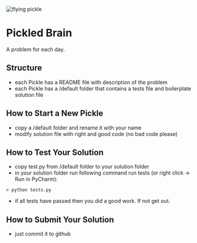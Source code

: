 ![flying pickle](http://farm4.staticflickr.com/3798/12358887094_5a24e97128_d.jpg)

# Pickled Brain

A problem for each day.

## Structure

- each Pickle has a README file with description of the problem
- each Pickle has a /default folder that contains a tests file and boilerplate solution file

## How to Start a New Pickle

- copy a /default folder and rename it with your name
- modify solution file with right and good code (no bad code please)

## How to Test Your Solution

- copy test.py from /default folder to your solution folder
- in your solution folder run following command run tests (or right click -> Run in PyCharm):
```
> python tests.py
```

- if all tests have passed then you did a good work. If not get out.

## How to Submit Your Solution

- just commit it to github
